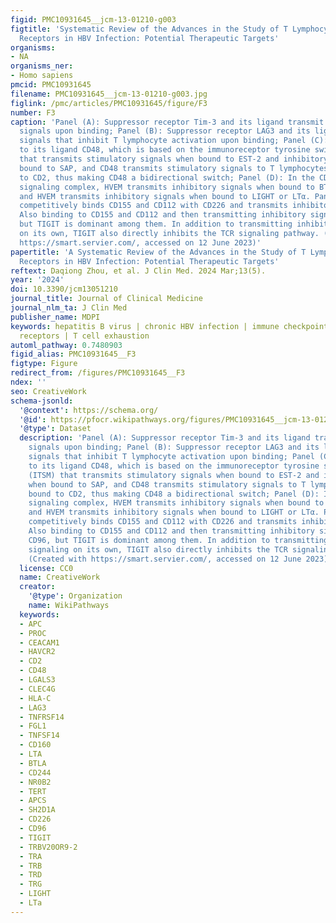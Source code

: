 ```yaml
---
figid: PMC10931645__jcm-13-01210-g003
figtitle: 'Systematic Review of the Advances in the Study of T Lymphocyte Suppressor
  Receptors in HBV Infection: Potential Therapeutic Targets'
organisms:
- NA
organisms_ner:
- Homo sapiens
pmcid: PMC10931645
filename: PMC10931645__jcm-13-01210-g003.jpg
figlink: /pmc/articles/PMC10931645/figure/F3
number: F3
caption: 'Panel (A): Suppressor receptor Tim-3 and its ligand transmit inhibitory
  signals upon binding; Panel (B): Suppressor receptor LAG3 and its ligand transmit
  signals that inhibit T lymphocyte activation upon binding; Panel (C): CD244 binds
  to its ligand CD48, which is based on the immunoreceptor tyrosine switch motif (ITSM)
  that transmits stimulatory signals when bound to EST-2 and inhibitory signals when
  bound to SAP, and CD48 transmits stimulatory signals to T lymphocytes when bound
  to CD2, thus making CD48 a bidirectional switch; Panel (D): In the CD160/BTLA/LIGHT/LTα/HVEM
  signaling complex, HVEM transmits inhibitory signals when bound to BTLA or CD160,
  and HVEM transmits inhibitory signals when bound to LIGHT or LTα. Panel (E): TIGIT
  competitively binds CD155 and CD112 with CD226 and transmits inhibitory cell signaling.
  Also binding to CD155 and CD112 and then transmitting inhibitory signaling is CD96,
  but TIGIT is dominant among them. In addition to transmitting inhibitory signaling
  on its own, TIGIT also directly inhibits the TCR signaling pathway. (Created with
  https://smart.servier.com/, accessed on 12 June 2023)'
papertitle: 'A Systematic Review of the Advances in the Study of T Lymphocyte Suppressor
  Receptors in HBV Infection: Potential Therapeutic Targets'
reftext: Daqiong Zhou, et al. J Clin Med. 2024 Mar;13(5).
year: '2024'
doi: 10.3390/jcm13051210
journal_title: Journal of Clinical Medicine
journal_nlm_ta: J Clin Med
publisher_name: MDPI
keywords: hepatitis B virus | chronic HBV infection | immune checkpoints | inhibitory
  receptors | T cell exhaustion
automl_pathway: 0.7480903
figid_alias: PMC10931645__F3
figtype: Figure
redirect_from: /figures/PMC10931645__F3
ndex: ''
seo: CreativeWork
schema-jsonld:
  '@context': https://schema.org/
  '@id': https://pfocr.wikipathways.org/figures/PMC10931645__jcm-13-01210-g003.html
  '@type': Dataset
  description: 'Panel (A): Suppressor receptor Tim-3 and its ligand transmit inhibitory
    signals upon binding; Panel (B): Suppressor receptor LAG3 and its ligand transmit
    signals that inhibit T lymphocyte activation upon binding; Panel (C): CD244 binds
    to its ligand CD48, which is based on the immunoreceptor tyrosine switch motif
    (ITSM) that transmits stimulatory signals when bound to EST-2 and inhibitory signals
    when bound to SAP, and CD48 transmits stimulatory signals to T lymphocytes when
    bound to CD2, thus making CD48 a bidirectional switch; Panel (D): In the CD160/BTLA/LIGHT/LTα/HVEM
    signaling complex, HVEM transmits inhibitory signals when bound to BTLA or CD160,
    and HVEM transmits inhibitory signals when bound to LIGHT or LTα. Panel (E): TIGIT
    competitively binds CD155 and CD112 with CD226 and transmits inhibitory cell signaling.
    Also binding to CD155 and CD112 and then transmitting inhibitory signaling is
    CD96, but TIGIT is dominant among them. In addition to transmitting inhibitory
    signaling on its own, TIGIT also directly inhibits the TCR signaling pathway.
    (Created with https://smart.servier.com/, accessed on 12 June 2023)'
  license: CC0
  name: CreativeWork
  creator:
    '@type': Organization
    name: WikiPathways
  keywords:
  - APC
  - PROC
  - CEACAM1
  - HAVCR2
  - CD2
  - CD48
  - LGALS3
  - CLEC4G
  - HLA-C
  - LAG3
  - TNFRSF14
  - FGL1
  - TNFSF14
  - CD160
  - LTA
  - BTLA
  - CD244
  - NR0B2
  - TERT
  - APCS
  - SH2D1A
  - CD226
  - CD96
  - TIGIT
  - TRBV20OR9-2
  - TRA
  - TRB
  - TRD
  - TRG
  - LIGHT
  - LTa
---
```

